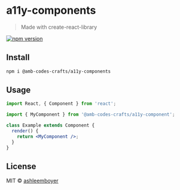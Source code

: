 # a11y-components

> Made with create-react-library

[![npm version](https://badge.fury.io/js/%40amb-codes-crafts%2Fa11y-components.svg)](https://badge.fury.io/js/%40amb-codes-crafts%2Fa11y-components)

## Install

```bash
npm i @amb-codes-crafts/a11y-components
```

## Usage

```jsx
import React, { Component } from 'react';

import { MyComponent } from '@amb-codes-crafts/a11y-component';

class Example extends Component {
  render() {
    return <MyComponent />;
  }
}
```

## License

MIT © [ashleemboyer](https://github.com/ashleemboyer)
